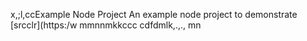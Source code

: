 x,;l,ccExample Node Project
An example node project to demonstrate [srcclr](https:/w
mmnnmkkccc
   cdfdmlk,.,.,
mn
